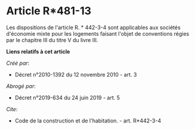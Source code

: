 # Article R*481-13

Les dispositions de l'article R. * 442-3-4 sont applicables aux sociétés d'économie mixte pour les logements faisant l'objet
de conventions régies par le chapitre III du titre V du livre III.

**Liens relatifs à cet article**

_Créé par_:

  - Décret n°2010-1392 du 12 novembre 2010 - art. 3

_Abrogé par_:

  - Décret n°2019-634 du 24 juin 2019 - art. 5

_Cite_:

  - Code de la construction et de l'habitation. - art. R*442-3-4
